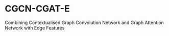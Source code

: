 # CGCN-CGAT-E
Combining Contextualised Graph Convolution Network and Graph Attention Network with Edge Features
